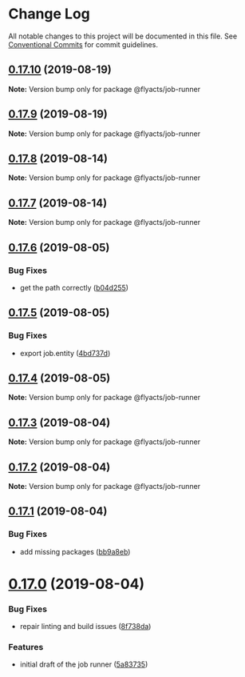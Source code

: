 # Change Log

All notable changes to this project will be documented in this file.
See [Conventional Commits](https://conventionalcommits.org) for commit guidelines.

## [0.17.10](https://github.com/flyacts/backend/compare/v0.17.9...v0.17.10) (2019-08-19)

**Note:** Version bump only for package @flyacts/job-runner





## [0.17.9](https://github.com/flyacts/backend/compare/v0.17.8...v0.17.9) (2019-08-19)

**Note:** Version bump only for package @flyacts/job-runner





## [0.17.8](https://github.com/flyacts/backend/compare/v0.17.7...v0.17.8) (2019-08-14)

**Note:** Version bump only for package @flyacts/job-runner





## [0.17.7](https://github.com/flyacts/backend/compare/v0.17.6...v0.17.7) (2019-08-14)

**Note:** Version bump only for package @flyacts/job-runner





## [0.17.6](https://github.com/flyacts/backend/compare/v0.17.5...v0.17.6) (2019-08-05)


### Bug Fixes

* get the path correctly ([b04d255](https://github.com/flyacts/backend/commit/b04d255))





## [0.17.5](https://github.com/flyacts/backend/compare/v0.17.4...v0.17.5) (2019-08-05)


### Bug Fixes

* export job.entity ([4bd737d](https://github.com/flyacts/backend/commit/4bd737d))





## [0.17.4](https://github.com/flyacts/backend/compare/v0.17.3...v0.17.4) (2019-08-05)

**Note:** Version bump only for package @flyacts/job-runner





## [0.17.3](https://github.com/flyacts/backend/compare/v0.17.2...v0.17.3) (2019-08-04)

**Note:** Version bump only for package @flyacts/job-runner





## [0.17.2](https://github.com/flyacts/backend/compare/v0.17.1...v0.17.2) (2019-08-04)

**Note:** Version bump only for package @flyacts/job-runner





## [0.17.1](https://github.com/flyacts/backend/compare/v0.17.0...v0.17.1) (2019-08-04)


### Bug Fixes

* add missing packages ([bb9a8eb](https://github.com/flyacts/backend/commit/bb9a8eb))





# [0.17.0](https://github.com/flyacts/backend/compare/v0.16.7...v0.17.0) (2019-08-04)


### Bug Fixes

* repair linting and build issues ([8f738da](https://github.com/flyacts/backend/commit/8f738da))


### Features

* initial draft of the job runner ([5a83735](https://github.com/flyacts/backend/commit/5a83735))
